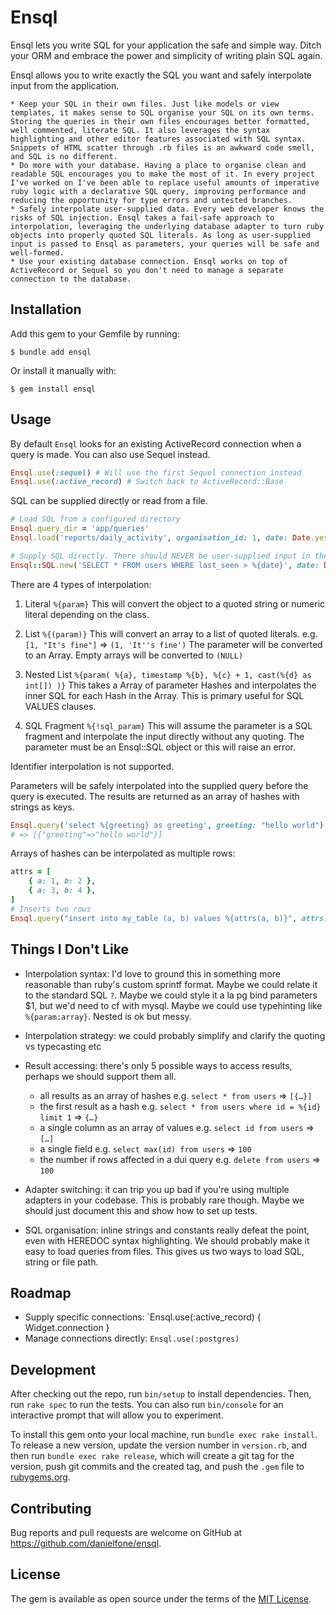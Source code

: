 # Ensql

Ensql lets you write SQL for your application the safe and simple way. Ditch
your ORM and embrace the power and simplicity of writing plain SQL again.

Ensql allows you to write exactly the SQL you want and safely interpolate input
from the application.

    * Keep your SQL in their own files. Just like models or view templates, it makes sense to SQL organise your SQL on its own terms. Storing the queries in their own files encourages better formatted, well commented, literate SQL. It also leverages the syntax highlighting and other editor features associated with SQL syntax. Snippets of HTML scatter through .rb files is an awkward code smell, and SQL is no different.
    * Do more with your database. Having a place to organise clean and readable SQL encourages you to make the most of it. In every project I've worked on I've been able to replace useful amounts of imperative ruby logic with a declarative SQL query, improving performance and reducing the opportunity for type errors and untested branches.
    * Safely interpolate user-supplied data. Every web developer knows the risks of SQL injection. Ensql takes a fail-safe approach to interpolation, leveraging the underlying database adapter to turn ruby objects into properly quoted SQL literals. As long as user-supplied input is passed to Ensql as parameters, your queries will be safe and well-formed.
    * Use your existing database connection. Ensql works on top of ActiveRecord or Sequel so you don't need to manage a separate connection to the database.

## Installation

Add this gem to your Gemfile by running:

    $ bundle add ensql

Or install it manually with:

    $ gem install ensql

## Usage

By default `Ensql` looks for an existing ActiveRecord connection when a query is
made. You can also use Sequel instead.

```ruby
Ensql.use(:sequel) # Will use the first Sequel connection instead
Ensql.use(:active_record) # Switch back to ActiveRecord::Base
```

SQL can be supplied directly or read from a file.

```ruby
# Load SQL from a configured directory
Ensql.query_dir = 'app/queries'
Ensql.load('reports/daily_activity', organisation_id: 1, date: Date.yesterday)

# Supply SQL directly. There should NEVER be user-supplied input in the SQL
Ensql::SQL.new('SELECT * FROM users WHERE last_seen > %{date}', date: Date.yesterday)
```

There are 4 types of interpolation:

1. Literal `%{param}`
This will convert the object to a quoted string or numeric literal depending on the class.

2. List `%{(param)}`
This will convert an array to a list of quoted literals. e.g. `[1, "It's fine"]` => `(1, 'It''s fine')` The parameter will be converted to an Array. Empty arrays will be converted to `(NULL)`

3. Nested List `%{param( %{a}, timestamp %{b}, %{c} + 1, cast(%{d} as int[]) )}`
This takes a Array of parameter Hashes and interpolates the inner SQL for each Hash in the Array. This is primary useful for SQL VALUES clauses.

4. SQL Fragment `%{!sql_param}`
This will assume the parameter is a SQL fragment and interpolate the input directly without any quoting. The parameter must be an Ensql::SQL object or this will raise an error.

Identifier interpolation is not supported.

Parameters will be safely interpolated into the supplied query before the query
is executed. The results are returned as an array of hashes with strings as keys.

```ruby
Ensql.query('select %{greeting} as greeting', greeting: "hello world")
# => [{"greeting"=>"hello world"}]
```

Arrays of hashes can be interpolated as multiple rows:

```ruby
attrs = [
    { a: 1, b: 2 },
    { a: 3, b: 4 },
]
# Inserts two rows
Ensql.query("insert into my_table (a, b) values %{attrs(a, b)}", attrs: attrs)
```

## Things I Don't Like

- Interpolation syntax: I'd love to ground this in something more reasonable than
  ruby's custom sprintf format. Maybe we could relate it to the standard SQL
  `?`. Maybe we could style it a la pg bind parameters $1, but we'd need to cf
  with mysql. Maybe we could use typehinting like `%{param:array}`. Nested is ok but messy.

- Interpolation strategy: we could probably simplify and clarify the quoting vs typecasting etc

- Result accessing: there's only 5 possible ways to access results, perhaps we should support them all.
    - all results as an array of hashes e.g. `select * from users` => `[{…}]`
    - the first result as a hash e.g. `select * from users where id = %{id} limit 1` => `{…}`
    - a single column as an array of values e.g. `select id from users` => `[…]`
    - a single field e.g. `select max(id) from users` => `100`
    - the number if rows affected in a dui query e.g. `delete from users` => `100`

- Adapter switching: it can trip you up bad if you're using multiple adapters in
  your codebase. This is probably rare though. Maybe we should just document
  this and show how to set up tests.

- SQL organisation: inline strings and constants really defeat the point, even
  with HEREDOC syntax highlighting. We should probably make it easy to load
  queries from files. This gives us two ways to load SQL, string or file path.

## Roadmap

- Supply specific connections: `Ensql.use(:active_record) { Widget.connection }
- Manage connections directly: `Ensql.use(:postgres)`

## Development

After checking out the repo, run `bin/setup` to install dependencies. Then, run `rake spec` to run the tests. You can also run `bin/console` for an interactive prompt that will allow you to experiment.

To install this gem onto your local machine, run `bundle exec rake install`. To release a new version, update the version number in `version.rb`, and then run `bundle exec rake release`, which will create a git tag for the version, push git commits and the created tag, and push the `.gem` file to [rubygems.org](https://rubygems.org).

## Contributing

Bug reports and pull requests are welcome on GitHub at https://github.com/danielfone/ensql.

## License

The gem is available as open source under the terms of the [MIT License](https://opensource.org/licenses/MIT).
